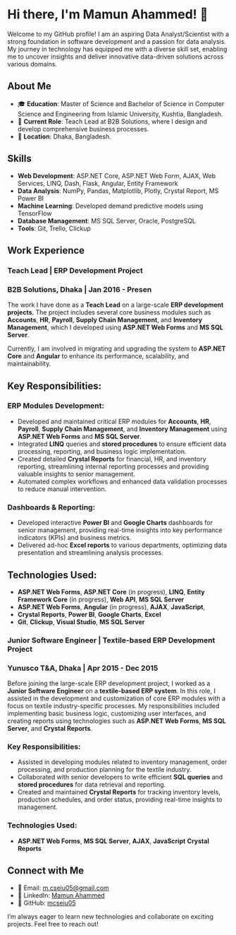 # Hi there, I'm Mamun Ahammed! 👋

Welcome to my GitHub profile! I am an aspiring Data Analyst/Scientist with a strong foundation in software development and a passion for data analysis. My journey in technology has equipped me with a diverse skill set, enabling me to uncover insights and deliver innovative data-driven solutions across various domains.

## About Me

- 🎓 **Education**: Master of Science and Bachelor of Science in Computer Science and Engineering from Islamic University, Kushtia, Bangladesh.
- 💼 **Current Role**: Teach Lead at B2B Solutions, where I design and develop comprehensive business processes.
- 📍  **Location**: Dhaka, Bangladesh.

## Skills

- **Web Development**: ASP.NET Core, ASP.NET Web Form, AJAX, Web Services, LINQ, Dash, Flask, Angular, Entity Framework
- **Data Analysis**: NumPy, Pandas, Matplotlib, Plotly, Crystal Report, MS Power BI
- **Machine Learning**: Developed demand predictive models using TensorFlow
- **Database Management**: MS SQL Server, Oracle, PostgreSQL
- **Tools**: Git, Trello, Clickup

## Work Experience

### Teach Lead | ERP Development Project
### B2B Solutions, Dhaka | Jan 2016 - Presen

The work I have done as a **Teach Lead** on a large-scale **ERP development projects**. The project includes several core business modules such as **Accounts**, **HR**, **Payroll**, **Supply Chain Management**, and **Inventory Management**, which I developed using **ASP.NET Web Forms** and **MS SQL Server**. 

Currently, I am involved in migrating and upgrading the system to **ASP.NET Core** and **Angular** to enhance its performance, scalability, and maintainability.

## Key Responsibilities:

### ERP Modules Development:
- Developed and maintained critical ERP modules for **Accounts**, **HR**, **Payroll**, **Supply Chain Management**, and **Inventory Management** using **ASP.NET Web Forms** and **MS SQL Server**.
- Integrated **LINQ** queries and **stored procedures** to ensure efficient data processing, reporting, and business logic implementation.
- Created detailed **Crystal Reports** for financial, HR, and inventory reporting, streamlining internal reporting processes and providing valuable insights to senior management.
- Automated complex workflows and enhanced data validation processes to reduce manual intervention.

### Dashboards & Reporting:
- Developed interactive **Power BI** and **Google Charts** dashboards for senior management, providing real-time insights into key performance indicators (KPIs) and business metrics.
- Delivered ad-hoc **Excel reports** to various departments, optimizing data presentation and streamlining analysis processes.

## Technologies Used:
- **ASP.NET Web Forms**, **ASP.NET Core** (in progress), **LINQ**, **Entity Framework Core** (in progress), **Web API**, **MS SQL Server**
- **ASP.NET Web Forms**, **Angular** (in progress), **AJAX**, **JavaScript**,
- **Crystal Reports**, **Power BI**, **Google Charts**, **Excel**
- **Git**, **Clickup**, **Visual Studio**, **MS SQL Server**


### Junior Software Engineer | Textile-based ERP Development Project  
### Yunusco T&A, Dhaka | Apr 2015 - Dec 2015

Before joining the large-scale ERP development project, I worked as a **Junior Software Engineer** on a **textile-based ERP system**. In this role, I assisted in the development and customization of core ERP modules with a focus on textile industry-specific processes. My responsibilities included implementing basic business logic, customizing user interfaces, and creating reports using technologies such as **ASP.NET Web Forms**, **MS SQL Server**, and **Crystal Reports**.

### Key Responsibilities:
- Assisted in developing modules related to inventory management, order processing, and production planning for the textile industry.
- Collaborated with senior developers to write efficient **SQL queries** and **stored procedures** for data retrieval and reporting.
- Created and maintained **Crystal Reports** for tracking inventory levels, production schedules, and order status, providing real-time insights to management.

### Technologies Used:
- **ASP.NET Web Forms**, **MS SQL Server**, **AJAX**, **JavaScript** **Crystal Reports**


## Connect with Me

- 📧 Email: [m.cseiu05@gmail.com](mailto:m.cseiu05@gmail.com)
- 📜 LinkedIn: [Mamun Ahammed](https://www.linkedin.com/in/mamun-ahammed-32b0b9b9/m_cseiu)
- 📁 GitHub: [mcseiu05](https://github.com/mcseiu05)

I’m always eager to learn new technologies and collaborate on exciting projects. Feel free to reach out!
